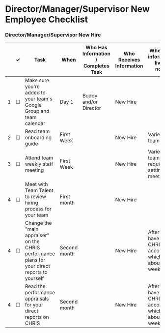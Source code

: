 Director/Manager/Supervisor New Employee Checklist
=========================


### Director/Manager/Supervisor New Hire

<table>
  <thead> 
    <tr> 
      <th scope="col"></th> 
      <th scope="col">&#10003;</th>
      <th scope="col">Task</th>
      <th scope="col">When</th>
      <th scope="col">Who Has Information / Completes Task</th>
      <th scope="col">Who Receives Information </th>
      <th scope="col">Where the information lives / notes</th>
    </tr>
  </thead>
  <tr>
    <td scope="row">1</td> 
    <td>&#9744;</td>
    <td>Make sure you're added to your team's Google Group and team calendar</td>
    <td>Day 1</td>
    <td>Buddy and/or Director</td>
    <td> New Hire</td>
    <td></td>
  </tr>
  <tr>
    <td scope="row">2</td> 
    <td>&#9744;</td>
    <td>Read team onboarding guide</td>
    <td>First Week</td>
    <td></td>
    <td> New Hire</td>
    <td>Varies by team</td>
  </tr>
  <tr>
    <td scope="row">3</td> 
    <td>&#9744;</td>
    <td>Attend team weekly staff meeting</td>
    <td>First Week</td>
    <td></td>
    <td> New Hire</td>
    <td>Varies by team, may require setting meeting up</a></td>
  </tr>
  <tr>
    <td scope="row">4</td> 
    <td>&#9744;</td>
    <td>Meet with Team Talent to review hiring process for your team</td>
    <td>First month</td>
    <td></td>
    <td> New Hire</td>
    <td></td>
  </tr>
  <tr>
    <td scope="row">4</td> 
    <td>&#9744;</td>
    <td>Change the "main appraiser" on the CHRIS performance plans for your direct reports to yourself</td>
    <td>Second month</td>
    <td></td>
    <td> New Hire</td>
    <td>After you have a CHRIS account, which takes about 4 weeks.</td>
  </tr>
  <tr>
    <td scope="row">4</td> 
    <td>&#9744;</td>
    <td>Read the performance appraisals for your direct reports on CHRIS</td>
    <td>Second month</td>
    <td></td>
    <td> New Hire</td>
    <td>After you have a CHRIS account, which takes about 4 weeks.</td>
  </tr>
</table>
